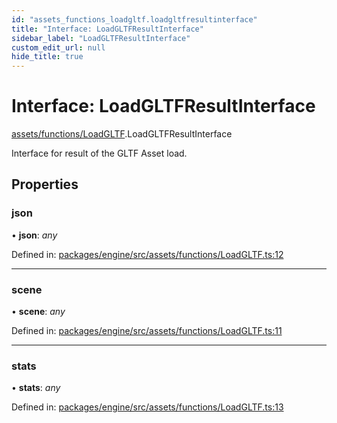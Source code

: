 ```yaml
---
id: "assets_functions_loadgltf.loadgltfresultinterface"
title: "Interface: LoadGLTFResultInterface"
sidebar_label: "LoadGLTFResultInterface"
custom_edit_url: null
hide_title: true
---
```


# Interface: LoadGLTFResultInterface

[assets/functions/LoadGLTF](../modules/assets_functions_loadgltf.md).LoadGLTFResultInterface

Interface for result of the GLTF Asset load.

## Properties

### json

• **json**: *any*

Defined in: [packages/engine/src/assets/functions/LoadGLTF.ts:12](https://github.com/xr3ngine/xr3ngine/blob/716a06460/packages/engine/src/assets/functions/LoadGLTF.ts#L12)

___

### scene

• **scene**: *any*

Defined in: [packages/engine/src/assets/functions/LoadGLTF.ts:11](https://github.com/xr3ngine/xr3ngine/blob/716a06460/packages/engine/src/assets/functions/LoadGLTF.ts#L11)

___

### stats

• **stats**: *any*

Defined in: [packages/engine/src/assets/functions/LoadGLTF.ts:13](https://github.com/xr3ngine/xr3ngine/blob/716a06460/packages/engine/src/assets/functions/LoadGLTF.ts#L13)
